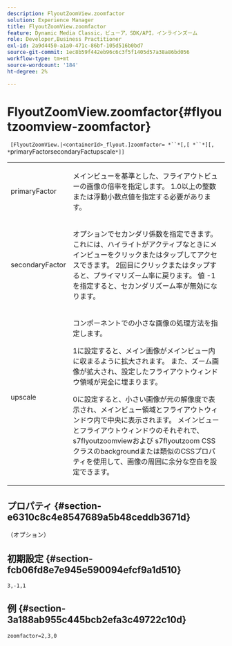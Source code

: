 ```yaml
---
description: FlyoutZoomView.zoomfactor
solution: Experience Manager
title: FlyoutZoomView.zoomfactor
feature: Dynamic Media Classic，ビューア，SDK/API，インラインズーム
role: Developer,Business Practitioner
exl-id: 2a9d4450-a1a0-471c-86bf-105d516b0bd7
source-git-commit: 1ec8b59f442eb96c6c3f5f1405d57a38a86bd056
workflow-type: tm+mt
source-wordcount: '184'
ht-degree: 2%

---
```


# FlyoutZoomView.zoomfactor{#flyoutzoomview-zoomfactor}

` [FlyoutZoomView.|<containerId>_flyout.]zoomfactor= *``*[,[ *``*][, *`primaryFactorsecondaryFactupscale`*]]`

<table id="table_9B98C97485DD4DEB8A6ECBCE8DF6B886"> 
 <tbody> 
  <tr> 
   <td colname="col1"> <p> <span class="codeph"> <span class="varname"> primaryFactor</span> </span> </p> </td> 
   <td colname="col2"> <p> メインビューを基準とした、フライアウトビューの画像の倍率を指定します。<span class="codeph"> 1.0</span>以上の整数または浮動小数点値を指定する必要があります。 </p> </td> 
  </tr> 
  <tr> 
   <td colname="col1"> <p> <span class="codeph"> <span class="varname"> secondaryFactor</span> </span> </p> </td> 
   <td colname="col2"> <p> オプションでセカンダリ係数を指定できます。これには、ハイライトがアクティブなときにメインビューをクリックまたはタップしてアクセスできます。 2回目にクリックまたはタップすると、プライマリズーム率に戻ります。 値<span class="codeph"> -1</span>を指定すると、セカンダリズーム率が無効になります。 </p> </td> 
  </tr> 
  <tr> 
   <td colname="col1"> <p><span class="codeph"><span class="varname"> upscale</span></span> </p> </td> 
   <td colname="col2"> <p>コンポーネントでの小さな画像の処理方法を指定します。 </p> <p><span class="codeph"> 1</span>に設定すると、メイン画像がメインビュー内に収まるように拡大されます。 また、ズーム画像が拡大され、設定したフライアウトウィンドウ領域が完全に埋まります。 </p> <p><span class="codeph"> 0</span>に設定すると、小さい画像が元の解像度で表示され、メインビュー領域とフライアウトウィンドウ内で中央に表示されます。 メインビューとフライアウトウィンドウのそれぞれで、 <span class="codeph"> s7flyoutzoomview</span>および<span class="codeph"> s7flyoutzoom</span> CSSクラスのbackgroundまたは類似のCSSプロパティを使用して、画像の周囲に余分な空白を設定できます。 </p> </td> 
  </tr> 
 </tbody> 
</table>

## プロパティ {#section-e6310c8c4e8547689a5b48ceddb3671d}

（オプション）

## 初期設定 {#section-fcb06fd8e7e945e590094efcf9a1d510}

`3,-1,1`

## 例 {#section-3a188ab955c445bcb2efa3c49722c10d}

`zoomfactor=2,3,0`
